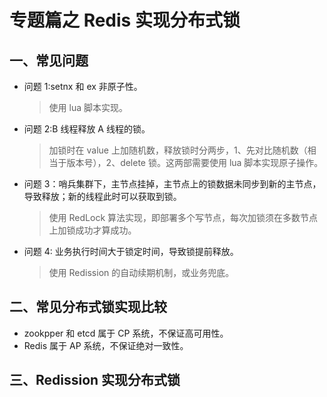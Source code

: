 # 专题篇之 Redis 实现分布式锁

## 一、常见问题

- 问题 1:setnx 和 ex 非原子性。
  > 使用 lua 脚本实现。
- 问题 2:B 线程释放 A 线程的锁。
  > 加锁时在 value 上加随机数，释放锁时分两步，1、先对比随机数（相当于版本号），2、delete 锁。这两部需要使用 lua 脚本实现原子操作。
- 问题 3：哨兵集群下，主节点挂掉，主节点上的锁数据未同步到新的主节点，导致释放；新的线程此时可以获取到锁。
  > 使用 RedLock 算法实现，即部署多个写节点，每次加锁须在多数节点上加锁成功才算成功。
- 问题 4: 业务执行时间大于锁定时间，导致锁提前释放。
  > 使用 Redission 的自动续期机制，或业务兜底。

## 二、常见分布式锁实现比较

- zookpper 和 etcd 属于 CP 系统，不保证高可用性。
- Redis 属于 AP 系统，不保证绝对一致性。

## 三、Redission 实现分布式锁
